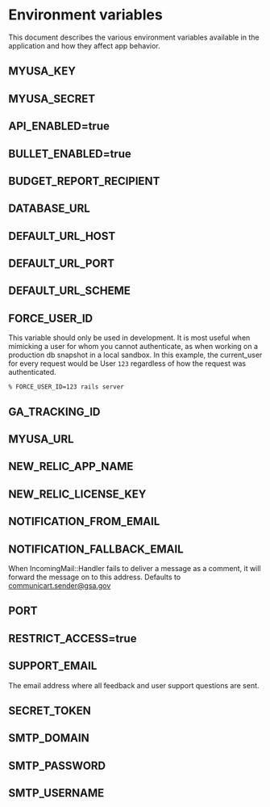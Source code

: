 # Environment variables

This document describes the various environment variables available in the application
and how they affect app behavior.

## MYUSA_KEY

## MYUSA_SECRET

## API_ENABLED=true
## BULLET_ENABLED=true
## BUDGET_REPORT_RECIPIENT
## DATABASE_URL
## DEFAULT_URL_HOST
## DEFAULT_URL_PORT
## DEFAULT_URL_SCHEME

## FORCE_USER_ID

This variable should only be used in development. It is most useful when mimicking a user for whom you cannot authenticate, as when working on a production db snapshot in a local sandbox.
In this example, the current_user for every request would be User `123` regardless of how the request was authenticated.

```
% FORCE_USER_ID=123 rails server
```

## GA_TRACKING_ID
## MYUSA_URL
## NEW_RELIC_APP_NAME
## NEW_RELIC_LICENSE_KEY
## NOTIFICATION_FROM_EMAIL

## NOTIFICATION_FALLBACK_EMAIL

When IncomingMail::Handler fails to deliver a message as a comment, it will forward the message on to this address.
Defaults to communicart.sender@gsa.gov

## PORT
## RESTRICT_ACCESS=true

## SUPPORT_EMAIL

The email address where all feedback and user support questions are sent.

## SECRET_TOKEN
## SMTP_DOMAIN
## SMTP_PASSWORD
## SMTP_USERNAME
